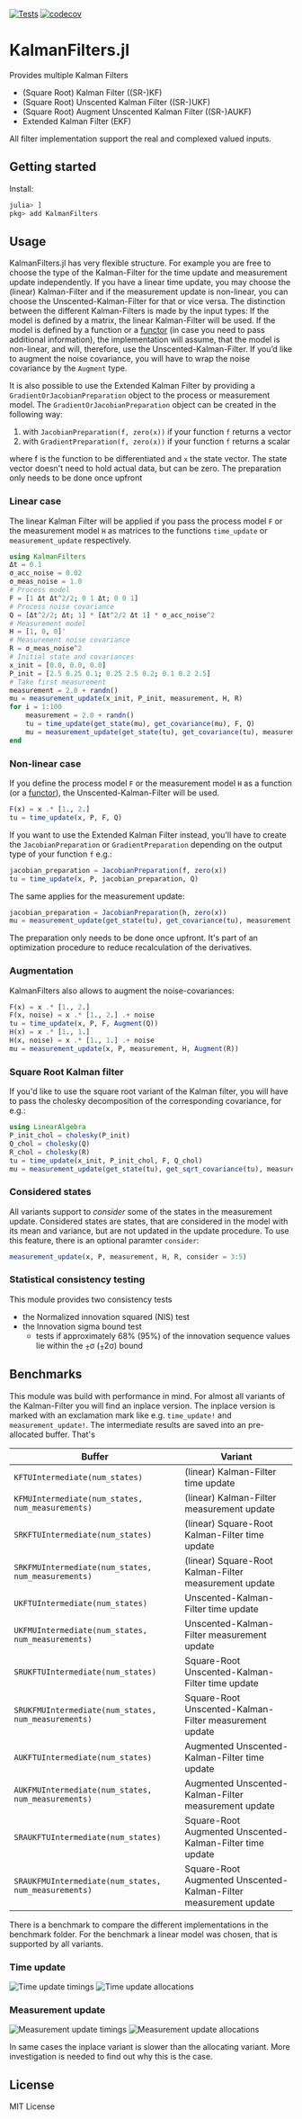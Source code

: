 
[![Tests](https://github.com/JuliaGNSS/KalmanFilters.jl/actions/workflows/ci.yml/badge.svg)](https://github.com/JuliaGNSS/KalmanFilters.jl/actions)
[![codecov](https://codecov.io/gh/JuliaGNSS/KalmanFilters.jl/branch/master/graph/badge.svg?token=QPRJ3M6C98)](https://codecov.io/gh/JuliaGNSS/KalmanFilters.jl)
# KalmanFilters.jl
Provides multiple Kalman Filters

* (Square Root) Kalman Filter ((SR-)KF)
* (Square Root) Unscented Kalman Filter ((SR-)UKF)
* (Square Root) Augment Unscented Kalman Filter ((SR-)AUKF)
* Extended Kalman Filter (EKF)

All filter implementation support the real and complexed valued inputs.

## Getting started

Install:
```julia
julia> ]
pkg> add KalmanFilters
```

## Usage

KalmanFilters.jl has very flexible structure. For example you are free to choose the type of the Kalman-Filter for the time update and measurement update independently. If you have a linear time update, you may choose the (linear) Kalman-Filter and if the measurement update is non-linear, you can choose the Unscented-Kalman-Filter for that or vice versa.
The distinction between the different Kalman-Filters is made by the input types:
If the model is defined by a matrix, the linear Kalman-Filter will be used. If the model is defined by a function or a [functor](https://docs.julialang.org/en/v1/manual/methods/#Function-like-objects) (in case you need to pass additional information), the implementation will assume, that the model is non-linear, and will, therefore, use the Unscented-Kalman-Filter.
If you’d like to augment the noise covariance, you will have to wrap the noise covariance by the `Augment` type.

It is also possible to use the Extended Kalman Filter by providing a `GradientOrJacobianPreparation` object to the process or measurement model. The `GradientOrJacobianPreparation` object can be created in the following way:

1. with `JacobianPreparation(f, zero(x))` if your function `f` returns a vector
2. with `GradientPreparation(f, zero(x))` if your function `f` returns a scalar

where f is the function to be differentiated and `x` the state vector.
The state vector doesn't need to hold actual data, but can be zero. The preparation only needs to be done once upfront

### Linear case
The linear Kalman Filter will be applied if you pass the process model `F` or the measurement model `H` as matrices to the functions `time_update` or `measurement_update` respectively.
```julia
using KalmanFilters
Δt = 0.1
σ_acc_noise = 0.02
σ_meas_noise = 1.0
# Process model
F = [1 Δt Δt^2/2; 0 1 Δt; 0 0 1]
# Process noise covariance
Q = [Δt^2/2; Δt; 1] * [Δt^2/2 Δt 1] * σ_acc_noise^2
# Measurement model
H = [1, 0, 0]'
# Measurement noise covariance
R = σ_meas_noise^2
# Initial state and covariances
x_init = [0.0, 0.0, 0.0]
P_init = [2.5 0.25 0.1; 0.25 2.5 0.2; 0.1 0.2 2.5]
# Take first measurement
measurement = 2.0 + randn()
mu = measurement_update(x_init, P_init, measurement, H, R)
for i = 1:100
    measurement = 2.0 + randn()
    tu = time_update(get_state(mu), get_covariance(mu), F, Q)
    mu = measurement_update(get_state(tu), get_covariance(tu), measurement, H, R)
end
```
### Non-linear case
If you define the process model `F` or the measurement model `H` as a function (or a [functor](https://docs.julialang.org/en/v1/manual/methods/#Function-like-objects)), the Unscented-Kalman-Filter will be used.
```julia
F(x) = x .* [1., 2.]
tu = time_update(x, P, F, Q)
```

If you want to use the Extended Kalman Filter instead, you'll have to create the `JacobianPreparation` or `GradientPreparation` depending on the output type of your function `f` e.g.:
```julia
jacobian_preparation = JacobianPreparation(f, zero(x))
tu = time_update(x, P, jacobian_preparation, Q)
```
The same applies for the measurement update:
```julia
jacobian_preparation = JacobianPreparation(h, zero(x))
mu = measurement_update(get_state(tu), get_covariance(tu), measurement jacobian_preparation, R)
```
The preparation only needs to be done once upfront. It's part of an optimization procedure
to reduce recalculation of the derivatives. 

### Augmentation
KalmanFilters also allows to augment the noise-covariances:
```julia
F(x) = x .* [1., 2.]
F(x, noise) = x .* [1., 2.] .+ noise
tu = time_update(x, P, F, Augment(Q))
H(x) = x .* [1., 1.]
H(x, noise) = x .* [1., 1.] .+ noise
mu = measurement_update(x, P, measurement, H, Augment(R))
```

### Square Root Kalman filter
If you'd like to use the square root variant of the Kalman filter, you will have to pass the cholesky decomposition of the corresponding covariance, for e.g.:
```julia
using LinearAlgebra
P_init_chol = cholesky(P_init)
Q_chol = cholesky(Q)
R_chol = cholesky(R)
tu = time_update(x_init, P_init_chol, F, Q_chol)
mu = measurement_update(get_state(tu), get_sqrt_covariance(tu), measurement, H, R_chol)
```

### Considered states

All variants support to *consider* some of the states in the measurement update. Considered states are states, that are considered in the model with its mean and variance, but are not updated in the update procedure. To use this feature, there is an optional paramter `consider`:
```julia
measurement_update(x, P, measurement, H, R, consider = 3:5)
```

### Statistical consistency testing
This module provides two consistency tests
- the Normalized innovation squared (NIS) test
- the Innovation sigma bound test
  - tests if approximately 68% (95%) of the innovation sequence values lie within the ⨦σ (⨦2σ) bound

## Benchmarks

This module was build with performance in mind. For almost all variants of the Kalman-Filter you will find an inplace version. The inplace version is marked with an exclamation mark like e.g. `time_update!` and `measurement_update!`. The intermediate results are saved into an pre-allocated buffer. That's

Buffer | Variant
--- | ---
`KFTUIntermediate(num_states)` | (linear) Kalman-Filter time update
`KFMUIntermediate(num_states, num_measurements)` | (linear) Kalman-Filter measurement update
`SRKFTUIntermediate(num_states)` | (linear) Square-Root Kalman-Filter time update
`SRKFMUIntermediate(num_states, num_measurements)` | (linear) Square-Root Kalman-Filter measurement update
`UKFTUIntermediate(num_states)` | Unscented-Kalman-Filter time update
`UKFMUIntermediate(num_states, num_measurements)` | Unscented-Kalman-Filter measurement update
`SRUKFTUIntermediate(num_states)` | Square-Root Unscented-Kalman-Filter time update
`SRUKFMUIntermediate(num_states, num_measurements)` | Square-Root Unscented-Kalman-Filter measurement update
`AUKFTUIntermediate(num_states)` | Augmented Unscented-Kalman-Filter time update
`AUKFMUIntermediate(num_states, num_measurements)` | Augmented Unscented-Kalman-Filter measurement update
`SRAUKFTUIntermediate(num_states)` | Square-Root Augmented Unscented-Kalman-Filter time update
`SRAUKFMUIntermediate(num_states, num_measurements)` | Square-Root Augmented Unscented-Kalman-Filter measurement update

There is a benchmark to compare the different implementations in the benchmark folder. For the benchmark a linear model was chosen, that is supported by all variants.

### Time update
![Time update timings](benchmark/tu_time.png)
![Time update allocations](benchmark/tu_alloc.png)

### Measurement update

![Measurement update timings](benchmark/mu_time.png)
![Measurement update allocations](benchmark/mu_alloc.png)

In same cases the inplace variant is slower than the allocating variant. More investigation is needed to find out why this is the case.

## License

MIT License
